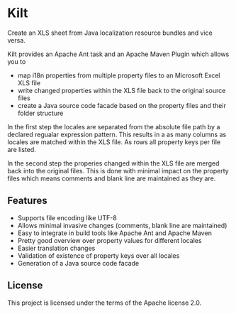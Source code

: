 # Kilt
Create an XLS sheet from Java localization resource bundles and vice versa.

Kilt provides an Apache Ant task and an Apache Maven Plugin which allows you to
 * map i18n properties from multiple property files to an Microsoft Excel XLS file
 * write changed properties within the XLS file back to the original source files
 * create a Java source code facade based on the property files and their folder structure

In the first step the locales are separated from the absolute file path by a declared regualar expression pattern. This results in a as many columns as locales are matched within the XLS file. As rows all property keys per file are listed.

In the second step the properies changed within the XLS file are merged back into the original files. This is done with minimal impact on the property files which means comments and blank line are maintained as they are.

## Features

 * Supports file encoding like UTF-8
 * Allows minimal invasive changes (comments, blank line are maintained)
 * Easy to integrate in build tools like Apache Ant and Apache Maven
 * Pretty good overview over property values for different locales
 * Easier translation changes
 * Validation of existence of property keys over all locales
 * Generation of a Java source code facade

## License

This project is licensed under the terms of the Apache license 2.0.

